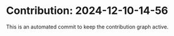 # Contribution: 2024-12-10-14-56
This is an automated commit to keep the contribution graph active.
